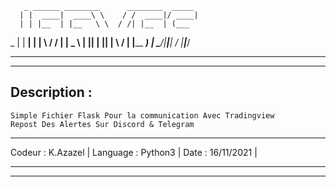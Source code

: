        _ ______ ________      ________  _____ 
      | |  ____|  ____\ \    / /  ____|/ ____|
      | | |__  | |__   \ \  / /| |__  | (___  
  _   | |  __| |  __|   \ \/ / |  __|  \___ \ 
 | |__| | |____| |____   \  /  | |____ ____) |
  \____/|______|______|   \/   |______|_____/ 
                                              
________________________________________________________________________________________________
________________________________________________________________________________________________

Description : 
-------------
	Simple Fichier Flask Pour la communication Avec Tradingview
	Repost Des Alertes Sur Discord & Telegram
-----------------------
Codeur   : K.Azazel   |
Language : Python3    |
Date     : 16/11/2021 |

________________________________________________________________________________________________
________________________________________________________________________________________________
